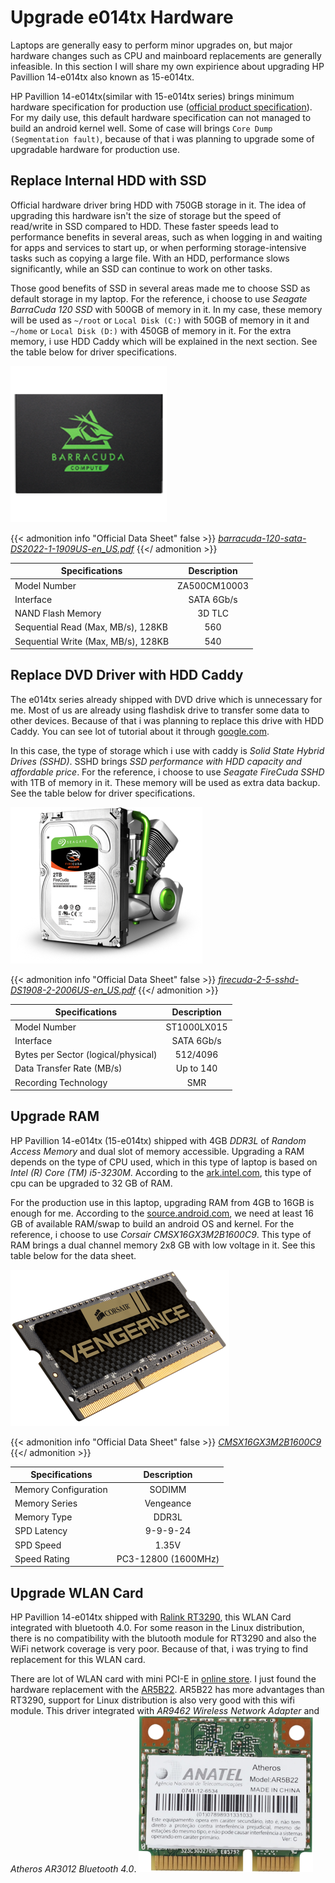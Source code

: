 # Upgrade e014tx Hardware


Laptops are generally easy to perform minor upgrades on, but major hardware changes such as CPU and mainboard replacements are generally infeasible. In this section I will share my own expirience about upgrading HP Pavillion 14-e014tx also known as 15-e014tx.
<!--more-->

HP Pavillion 14-e014tx(similar with 15-e014tx series) brings minimum hardware specification for production use ([official product specification](https://support.hp.com/ee-en/document/c03773272)). For my daily use, this default hardware specification can not managed to build an android kernel well. Some of case will brings `Core Dump (Segmentation fault)`, because of that i was planning to upgrade some of upgradable hardware for production use.

## Replace Internal HDD with SSD
Official hardware driver bring HDD with 750GB storage in it. The idea of upgrading this hardware isn't the size of storage but the speed of read/write in SSD compared to HDD. These faster speeds lead to performance benefits in several areas, such as when logging in and waiting for apps and services to start up, or when performing storage-intensive tasks such as copying a large file. With an HDD, performance slows significantly, while an SSD can continue to work on other tasks.

Those good benefits of SSD in several areas made me to choose SSD as default storage in my laptop. For the reference, i choose to use _Seagate BarraCuda 120 SSD_ with 500GB of memory in it. In my case, these memory will be used as `~/root` or `Local Disk (C:)` with 50GB of memory in it and `~/home` or `Local Disk (D:)` with 450GB of memory in it. For the extra memory, i use HDD Caddy which will be explained in the next section. See the table below for driver specifications.

![Seagate BarraCuda SSD](seagate-ssd.webp "Seagate BarraCuda SSD")

{{< admonition info "Official Data Sheet" false >}}
_[barracuda-120-sata-DS2022-1-1909US-en_US.pdf](https://www.seagate.com/www-content/datasheets/pdfs/barracuda-120-sata-DS2022-1-1909US-en_US.pdf)_
{{</ admonition >}}

| Specifications | Description |
| -------------- | :---------: |
| Model Number | ZA500CM10003 |
| Interface | SATA 6Gb/s |
| NAND Flash Memory | 3D TLC |
| Sequential Read (Max, MB/s), 128KB | 560 |
| Sequential Write (Max, MB/s), 128KB | 540 |

## Replace DVD Driver with HDD Caddy
The e014tx series already shipped with DVD drive which is unnecessary for me. Most of us are already using flashdisk drive to transfer some data to other devices. Because of that i was planning to replace this drive with HDD Caddy. You can see lot of tutorial about it through [google.com](http://letmegooglethat.com/?q=Replace+HDD+Caddy).

In this case, the type of storage which i use with caddy is _Solid State Hybrid Drives (SSHD)_. SSHD brings _SSD performance with HDD capacity and affordable price_. For the reference, i choose to use _Seagate FireCuda SSHD_ with 1TB of memory in it. These memory will be used as extra data backup. See the table below for driver specifications.

![Seagate FireCuda SSHD](seagate-sshd.webp "Seagate FireCuda SSHD")

{{< admonition info "Official Data Sheet" false >}}
_[firecuda-2-5-sshd-DS1908-2-2006US-en_US.pdf](https://www.seagate.com/www-content/datasheets/pdfs/firecuda-2-5-sshd-DS1908-2-2006US-en_US.pdf)_
{{</ admonition >}}

| Specifications | Description |
| -------------- | :---------: |
| Model Number | ST1000LX015 |
| Interface | SATA 6Gb/s |
| Bytes per Sector (logical/physical) | 512/4096 |
| Data Transfer Rate (MB/s) | Up to 140 |
| Recording Technology | SMR |

## Upgrade RAM
HP Pavillion 14-e014tx (15-e014tx) shipped with 4GB _DDR3L_ of _Random Access Memory_ and dual slot of memory accessible. Upgrading a RAM depends on the type of CPU used, which in this type of laptop is based on _Intel (R) Core (TM) i5-3230M_. According to the [ark.intel.com](https://ark.intel.com/content/www/us/en/ark/products/72164/intel-core-i5-3230m-processor-3m-cache-up-to-3-20-ghz-rpga.html), this type of cpu can be upgraded to 32 GB of RAM.

For the production use in this laptop, upgrading RAM from 4GB to 16GB is enough for me. According to the [source.android.com](https://source.android.com/setup/build/requirements#hardware-requirements), we need at least 16 GB of available RAM/swap to build an android OS and kernel. For the reference, i choose to use _Corsair CMSX16GX3M2B1600C9_. This type of RAM brings a dual channel memory 2x8 GB with low voltage in it. See this table below for the data sheet.

![Corsair Vengeance](corsair-vengeance.webp "Corsair Vengeance")

{{< admonition info "Official Data Sheet" false >}}
_[CMSX16GX3M2B1600C9](https://www.corsair.com/eu/en/Categories/Products/Memory/Laptop-and-Notebook-Memory/Vengeance%C2%AE-%E2%80%94-16GB-High-Performance-Laptop-Memory-Upgrade-Kit/p/CMSX16GX3M2B1600C9#tab-tech-specs)_
{{</ admonition >}}

| Specifications | Description |
| -------------- | :---------: |
| Memory Configuration | SODIMM |
| Memory Series | Vengeance |
| Memory Type | DDR3L |
| SPD Latency | 9-9-9-24 |
| SPD Speed | 1.35V |
| Speed Rating | PC3-12800 (1600MHz) |

## Upgrade WLAN Card
HP Pavillion 14-e014tx shipped with [Ralink RT3290](https://www.mediatek.com/products/broadbandWifi/rt3290), this WLAN Card integrated with bluetooth 4.0. For some reason in the Linux distribution, there is no compatibility with the blutooth module for RT3290 and also the WiFi network coverage is very poor. Because of that, i was trying to find replacement for this WLAN card.

There are lot of WLAN card with mini PCI-E in [online store](http://letmegooglethat.com/?q=Online+Store). I just found the hardware replacement with the [AR5B22](https://www.aliexpress.com/item/821973599.html). AR5B22 has more advantages than RT3290, support for Linux distribution is also very good with this wifi module. This driver integrated with _AR9462 Wireless Network Adapter_ and _Atheros AR3012 Bluetooth 4.0_.
![Atheros AR5B22](ar5b22-wlan.webp "Atheros AR5B22")

